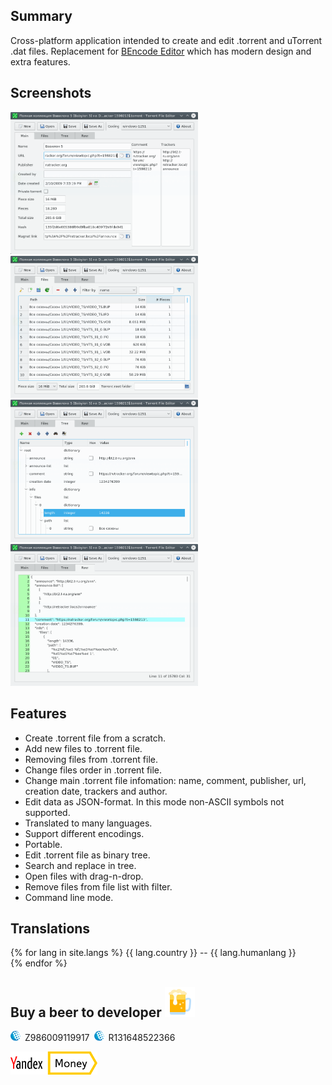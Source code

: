 ## Summary

Cross-platform application intended to create and edit .torrent and uTorrent .dat files. Replacement for [BEncode Editor](https://sites.google.com/site/ultimasites/bencode-editor) which has modern design and extra features.

## Screenshots

<a href="main.png"><img style="width:300px" src="main.png" alt="Main"/></a>
<a href="files.png"><img style="width:300px" src="files.png" alt="Files"/></a>
<a href="tree.png"><img style="width:300px" src="tree.png" alt="Tree"/></a>
<a href="raw.png"><img style="width:300px" src="raw.png" alt="Raw"/></a>

## Features

- Create .torrent file from a scratch.  
- Add new files to .torrent file.  
- Removing files from .torrent file.  
- Change files order in .torrent file.  
- Change main .torrent file infomation: name, comment, publisher, url, creation date, trackers and author.  
- Edit data as JSON-format. In this mode non-ASCII symbols not supported.  
- Translated to many languages.  
- Support different encodings.
- Portable.  
- Edit .torrent file as binary tree.  
- Search and replace in tree.  
- Open files with drag-n-drop.  
- Remove files from file list with filter.  
- Command line mode.

## Translations

{% for lang in site.langs %}
{{ lang.country }} -- {{ lang.humanlang }}  
{% endfor %}

## Buy a beer to developer <img class="scale" src="icons/beer.png">

<img class="scale" src="icons/wmlogo_16.png">&ensp;Z986009119917&ensp;<img class="scale" src="icons/wmlogo_16.png">&ensp;R131648522366

<a href="https://money.yandex.ru/to/410013137242898"><img src="icons/ya_money_logo_eng.png"></a>

